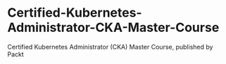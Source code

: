 # Certified-Kubernetes-Administrator-CKA-Master-Course
Certified Kubernetes Administrator (CKA) Master Course, published by Packt
